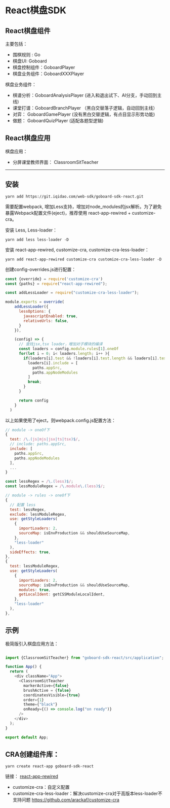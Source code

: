 # React棋盘SDK

## React棋盘组件

主要包括：
- 围棋规则 : Go
- 棋盘UI: Goboard
- 棋盘控制组件：GoboardPlayer
- 棋盘业务组件：GoboardXXXPlayer

棋盘业务组件：
- 棋谱分析：GoboardAnalysisPlayer 
  (进入和退出试下、AI分支，手动回到主线)
- 课堂打谱：GoboardBranchPlayer （黑白交替落子逻辑，自动回到主线）
- 对弈： GoboardGamePlayer (没有黑白交替逻辑，有点目显示形势功能)
- 做题： GoboardQuizPlayer (适配各题型逻辑)

## React棋盘应用

棋盘应用：
- 分屏课堂教师界面： ClassroomSitTeacher

---


## 安装

```shell
yarn add https://git.iqidao.com/web-sdk/goboard-sdk-react.git
```

需要配置webpack, 增加Less支持，增加对node_modules的jsx解析。为了避免暴露Webpack配置文件(eject)，推荐使用
react-app-rewired + customize-cra。


安装 Less, Less-loader：
```shell
yarn add less less-loader -D
```

安装 react-app-rewired, customize-cra, customize-cra-less-loader：
```shell
yarn add react-app-rewired customize-cra customize-cra-less-loader -D
```

创建config-overrides.js进行配置：
```javascript
const {override} = require('customize-cra')
const {paths} = require("react-app-rewired");

const addLessLoader = require("customize-cra-less-loader");

module.exports = override(
    addLessLoader({
      lessOptions: {
        javascriptEnabled: true,
        relativeUrls: false,
      }
    }),

    (config) => {
      // 查找jsx,tsx loader，增加对子模块的编译
      const loaders = config.module.rules[1].oneOf
      for(let i = 0; i< loaders.length; i++ ){
        if(loaders[i].test && !loaders[i].test.length && loaders[i].test.test(".tsx")){
          loaders[i].include = [
            paths.appSrc,
            paths.appNodeModules
          ]
          break;
        }
      }

      return config
    }
  )
  ```

以上如果使用了eject，则webpack.config.js配置方法：
```javascript
// module -> oneOf下
{
  test: /\.(js|mjs|jsx|ts|tsx)$/,
  // include: paths.appSrc,
  include: [
    paths.appSrc,
    paths.appNodeModules
  ],
  ...
}
```
```javascript
const lessRegex = /\.(less)$/;
const lessModuleRegex = /\.module\.(less)$/;

// module -> rules -> oneOf下
{
  // 配置 less
  test: lessRegex,
  exclude: lessModuleRegex,
  use: getStyleLoaders(
    {
      importLoaders: 2,
      sourceMap: isEnvProduction && shouldUseSourceMap,
    },
    "less-loader"
  ),
  sideEffects: true,
},
{
  test: lessModuleRegex,
  use: getStyleLoaders(
    {
      importLoaders: 2,
      sourceMap: isEnvProduction && shouldUseSourceMap,
      modules: true,
      getLocalIdent: getCSSModuleLocalIdent,
    },
    "less-loader"
  ),
},
```

## 示例
极简版引入棋盘应用方法：
```javascript

import {ClassroomSitTeacher} from "goboard-sdk-react/src/application";

function App() {
  return (
    <div className="App">
      <ClassroomSitTeacher
        markerActive={false}
        brushActive = {false}
        coordinatesVisible={true}
        order={1}
        theme={"black"}
        onReady={() => console.log("on ready")}
      />
    </div>
  );
}

export default App;

```

## CRA创建组件库：
```shell
yarn create react-app goboard-sdk-react
```

链接：
[react-app-rewired](https://github.com/timarney/react-app-rewired)

- customize-cra：自定义配置
- customize-cra-less-loader：解决customize-cra对于高版本less-loader不支持问题
  https://github.com/arackaf/customize-cra